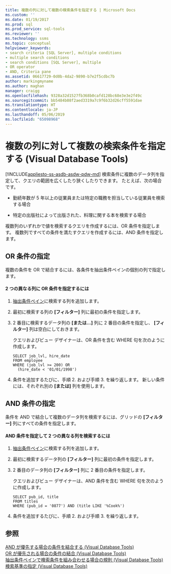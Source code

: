 ```yaml
---
title: 複数の列に対して複数の検索条件を指定する | Microsoft Docs
ms.custom: ''
ms.date: 01/19/2017
ms.prod: sql
ms.prod_service: sql-tools
ms.reviewer: ''
ms.technology: ssms
ms.topic: conceptual
helpviewer_keywords:
- search criteria [SQL Server], multiple conditions
- multiple search conditions
- search conditions [SQL Server], multiple
- OR operator
- AND, Criteria pane
ms.assetid: 06617729-0d0b-4da2-9890-b7e2f5cdbc7b
author: markingmyname
ms.author: maghan
manager: craigg
ms.openlocfilehash: 9328a32d1527fb368b0cafd128bc68e3e3e2f49c
ms.sourcegitcommit: bb5484b08f2aed3319a7c9f6b32d26cff5591dae
ms.translationtype: HT
ms.contentlocale: ja-JP
ms.lasthandoff: 05/06/2019
ms.locfileid: "65098968"
---
```

# <a name="specify-multiple-search-conditions-for-multiple-columns-visual-database-tools"></a>複数の列に対して複数の検索条件を指定する (Visual Database Tools)
[!INCLUDE[appliesto-ss-asdb-asdw-pdw-md](../../includes/appliesto-ss-asdb-asdw-pdw-md.md)]
検索条件に複数のデータ列を指定して、クエリの範囲を広くしたり狭くしたりできます。 たとえば、次の場合です。  
  
-   勤続年数が 5 年以上の従業員または特定の職務を担当している従業員を検索する場合  
  
-   特定の出版社によって出版された、料理に関する本を検索する場合  
  
複数列のいずれかで値を検索するクエリを作成するには、OR 条件を指定します。 複数列ですべての条件を満たすクエリを作成するには、AND 条件を指定します。  
  
## <a name="specifying-an-or-condition"></a>OR 条件の指定  
複数の条件を OR で結合するには、各条件を抽出条件ペインの個別の列で指定します。  
  
#### <a name="to-specify-an-or-condition-for-two-different-columns"></a>2 つの異なる列に OR 条件を指定するには  
  
1.  [抽出条件ペイン](../../ssms/visual-db-tools/criteria-pane-visual-database-tools.md)に検索する列を追加します。  
  
2.  最初に検索する列の **[フィルター]** 列に最初の条件を指定します。  
  
3.  2 番目に検索するデータ列の **[または...]** 列に 2 番目の条件を指定し、 **[フィルター]** 列は空白にしておきます。  
  
    クエリおよびビュー デザイナーは、OR 条件を含む WHERE 句を次のように作成します。  
  
    ```  
    SELECT job_lvl, hire_date  
    FROM employee  
    WHERE (job_lvl >= 200) OR   
      (hire_date < '01/01/1998')  
    ```  
  
4.  条件を追加するたびに、手順 2. および手順 3. を繰り返します。 新しい条件には、それぞれ別の **[または]** 列を使用します。  
  
## <a name="specifying-an-and-condition"></a>AND 条件の指定  
条件を AND で結合して複数のデータ列を検索するには、グリッドの **[フィルター]** 列にすべての条件を指定します。  
  
#### <a name="to-specify-an-and-condition-for-two-different-columns"></a>AND 条件を指定して 2 つの異なる列を検索するには  
  
1.  [抽出条件ペイン](../../ssms/visual-db-tools/criteria-pane-visual-database-tools.md)に検索する列を追加します。  
  
2.  最初に検索するデータ列の **[フィルター]** 列に最初の条件を指定します。  
  
3.  2 番目のデータ列の **[フィルター]** 列に 2 番目の条件を指定します。  
  
    クエリおよびビュー デザイナーは、AND 条件を含む WHERE 句を次のように作成します。  
  
    ```  
    SELECT pub_id, title  
    FROM titles  
    WHERE (pub_id = '0877') AND (title LIKE '%Cook%')  
    ```  
  
4.  条件を追加するたびに、手順 2. および手順 3. を繰り返します。  
  
## <a name="see-also"></a>参照  
[AND が優先する場合の条件を結合する (Visual Database Tools)](../../ssms/visual-db-tools/combine-conditions-when-and-has-precedence-visual-database-tools.md)  
[OR が優先される場合の条件の結合 (Visual Database Tools)](../../ssms/visual-db-tools/combine-conditions-when-or-has-precedence-visual-database-tools.md)  
[抽出条件ペインで検索条件を組み合わせる場合の規則 (Visual Database Tools)](../../ssms/visual-db-tools/conventions-combine-search-conditions-in-criteria-pane-visual-db-tools.md)  
[検索基準の指定 (Visual Database Tools)](../../ssms/visual-db-tools/specify-search-criteria-visual-database-tools.md)  
  
